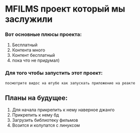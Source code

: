 # MFILMS проект который мы заслужили

### Вот основные плюсы проекта:
  1) Бесплатный
  2) Контента много
  3) Контент бесплатный
  4) пока что не придумал)

### Для того чтобы запустить этот проект:

`посмотрите видос на ютубе как запускать приложение на реакте`

## 
## Планы на будущее:
  1) Для начала прикрепить к нему наверное джанго
  2) Прикрепить к нему бд
  3) Загрузить библиотеку фильмов
  4) Возится и колупатся с линуксом
